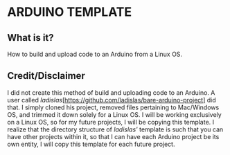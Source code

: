 # ARDUINO TEMPLATE

## What is it?

How to build and upload code to an Arduino from a Linux OS.

## Credit/Disclaimer

I did not create this method of build and uploading code to an Arduino. A user
called *ladislas*[https://github.com/ladislas/bare-arduino-project] did that. I
simply cloned his project, removed files pertaining to Mac/Windows OS, and
trimmed it down solely for a Linux OS. I will be working exclusively on a Linux
OS, so for my future projects, I will be copying this template. I realize that
the directory structure of *ladislas'* template is such that you can have other
projects within it, so that I can have each Arduino project be its own entity, I
will copy this template for each future project.
